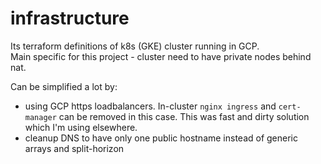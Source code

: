 # infrastructure

Its terraform definitions of k8s (GKE) cluster running in GCP.  
Main specific for this project - cluster need to have private nodes behind nat. 

Can be simplified a lot by:
 - using GCP https loadbalancers. In-cluster `nginx ingress` and `cert-manager` can be removed in this case. This was fast and dirty solution which I'm using elsewhere.
 - cleanup DNS to have only one public hostname instead of generic arrays and split-horizon


